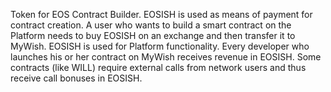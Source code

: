 Token for EOS Contract Builder. EOSISH is used as means of payment for contract creation. A user who wants to build a smart contract on the Platform needs to buy EOSISH on an exchange and then transfer it to MyWish. EOSISH is used for Platform functionality. Every developer who launches his or her contract on MyWish receives revenue in EOSISH. Some contracts (like WILL) require external calls from network users and thus receive call bonuses in EOSISH.